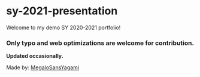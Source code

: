 # sy-2021-presentation

Welcome to my demo SY 2020-2021 portfolio! 

### Only typo and web optimizations are welcome for contribution.
__Updated occasionally.__

Made by: [MegaloSansYagami](https://youtube.com/c/MegaloSansYagami)